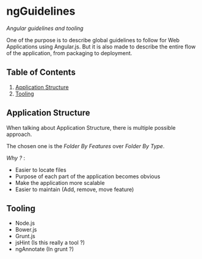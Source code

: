 # ngGuidelines

*Angular guidelines and tooling*

One of the purpose is to describe global guidelines to follow for Web Applications using Angular.js.
But it is also made to describe the entire flow of the application, from packaging to deployment.

## Table of Contents

  1. [Application Structure](#application-structure)
  2. [Tooling](#Tooling)

## Application Structure

When talking about Application Structure, there is multiple possible approach.

The chosen one is the *Folder By Features* over *Folder By Type*.

*Why ?* : 

- Easier to locate files 
- Purpose of each part of the application becomes obvious
- Make the application more scalable
- Easier to maintain (Add, remove, move feature)

					
	




## Tooling
 - Node.js
 - Bower.js
 - Grunt.js
 - jsHint (Is this really a tool ?)
 - ngAnnotate (In grunt ?)

